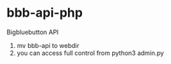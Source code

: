 # bbb-api-php
Bigbluebutton API

1. mv bbb-api to webdir
2. you can access full control from python3 admin.py
